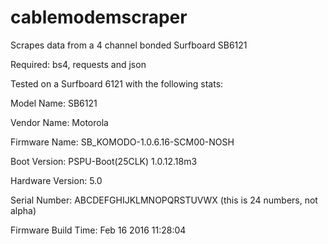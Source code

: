 # cablemodemscraper
Scrapes data from a 4 channel bonded Surfboard SB6121

Required: bs4, requests and json

Tested on a Surfboard 6121 with the following stats:

Model Name: SB6121

Vendor Name: Motorola

Firmware Name: SB_KOMODO-1.0.6.16-SCM00-NOSH

Boot Version: PSPU-Boot(25CLK) 1.0.12.18m3

Hardware Version: 5.0

Serial Number: ABCDEFGHIJKLMNOPQRSTUVWX (this is 24 numbers, not alpha)

Firmware Build Time: Feb 16 2016 11:28:04
